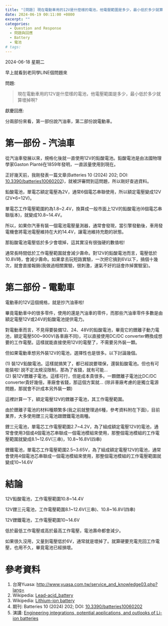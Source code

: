 ```yaml
---
title: "[問題] 現在電動車用的12V是什麼樣的電池，他電壓範圍是多少，最小低於多少就算壞掉啊?"
date: 2024-06-19 00:11:00 +0800
excerpt: ""
categories:
  - Question and Response
  - 問題與回應
  - Battery
  - 電池
# tags:
---
```


2024-06-18 星期二

早上就看到老同學LINE個問題來

問題:

> 現在電動車用的12V是什麼樣的電池，他電壓範圍是多少，最小低於多少就算壞掉啊?

獻慶回應:

分兩部份來看，第一部份說汽油車，第二部份說電動車。

# 第一部份 - 汽油車

從汽油車發展以來，規格化後就一直使用12V的鉛酸電池。鉛酸電池是由法國物理學家Gaston Planté在1859年發明，一直該量使用到現在。

正好幾天前，我剛發表一篇文章(Batteries 10 (2024) 202; DOI: [10.3390/batteries10060202](https://doi.org/10.3390/batteries10060202))，就被評審問到這問題，所以剛好查過資料。

鉛酸電池，單電芯額定電壓為2V，通常6個電芯串聯使用，所以額定電壓變成12V (2V*6=12V)。

單電芯工作電壓範圍約為1.8~2.4V，換算成一般市面上12V的鉛酸電池(6個電芯串聯版本)，就變成10.8~14.4V。

所以，如果你汽車有裝一個電池電壓量測器，通常會發現，當引擎發動後，車用發電機會將電池電壓維持在大約14.4V，讓電池維持充飽的狀態。

那鉛酸電池電壓低於多少會壞掉，這其實沒有很強硬的數值啦!

通常長時間低於工作電壓範圍就會減少壽命。對12V的鉛酸電池而言，電壓低於10.8V時，會減少壽命。如果拿去玩短路實驗，一次把它搞到6V以下，搞個十幾次，就會直接報銷(我做過相關實驗，很刺激，運氣不好的話會炸掉實驗室)。

# 第二部份 - 電動車

電動車的12V這個規格，就是抄汽油車啦!

畢竟電動車中的很多零件，使用的還是汽油車的零件，而那些汽油車零件多數是由額定電壓12V或24V的鉛酸電池提供電力。

對電動車而言，不見得要裝備12、24、48V的鉛酸電池，畢竟它的鋰離子動力電池，額定電壓500~900V(各車廠不同)，可以直接使用DC/DC converter轉換成想要的工作電壓。這樣就能直接使用12V的電壓了，不需要另外裝一顆。

但如果電動車想另外裝12V的電池，選擇性也是很多。以下討論幾個。

(1) 裝12V鉛酸電池。這樣就搞笑了，都已經說要環保，還裝鉛酸電池。但也有可能裝啦! 說不定法規沒限制，那為了省錢，就有可能...  
(2) 裝12V鋰離子電池。這樣可行，但是成本貴很多。一顆鋰離子電池比DC/DC converter貴好幾倍，車廠會省錢，那這個方案就... (除非車廠考慮的是獨立電源問題，那就會不計成本另外裝一顆)

這裡計算一下，額定電壓12V的鋰離子電池，其工作電壓範圍。  

由於鋰離子電池的材料種類繁多(我之前就整理過6種，參考資料附在下面)，目前業界，大多使用鋰三元電池跟鋰鐵電池兩種。

鋰三元電池，單電芯工作電壓範圍2.7~4.2V，為了組成額定電壓12V的電池，通常會使用3個或4個電池芯串聯成一個電池模組來使用，那整個電池模組的工作電壓範圍就變成8.1~12.6V(三串)，10.8~16.8V(四串)

鋰鐵電池，單電芯工作電壓範圍2.5~3.65V，為了組成額定電壓12V的電池，通常會使用4個電池芯串聯成一個電池模組來使用，那整個電池模組的工作電壓範圍就變成10~14.6V

# 結論

12V鉛酸電池，工作電壓範圍10.8~14.4V

12V鋰三元電池，工作電壓範圍8.1~12.6V(三串)、10.8~16.8V(四串)

12V鋰鐵電池，工作電壓範圍10~14.6V

低於最低工作電壓或高於最高工作電壓，電池壽命都會減少。

如果很久沒用，又量到電壓低於6V，通常就是壞掉了。就算硬要充電充回工作電壓，也用不久，畢竟電池已經損壞。

# 參考資料
1. 台灣Yuasa: <http://www.yuasa.com.tw/service_and_knowledge03.php?lang=>
2. Wikipedia: [Lead-acid_battery](https://en.wikipedia.org/wiki/Lead-acid_battery)
3. Wikipedia: [Lithium-ion battery](https://en.wikipedia.org/wiki/Lithium-ion_battery)
4. 期刊: Batteries 10 (2024) 202; DOI: [10.3390/batteries10060202](https://doi.org/10.3390/batteries10060202)
5. 演講: [Engineering integrations, potential applications, and outlooks of Li-ion batteries](https://doi.org/10.31224/osf.io/swcyg)
